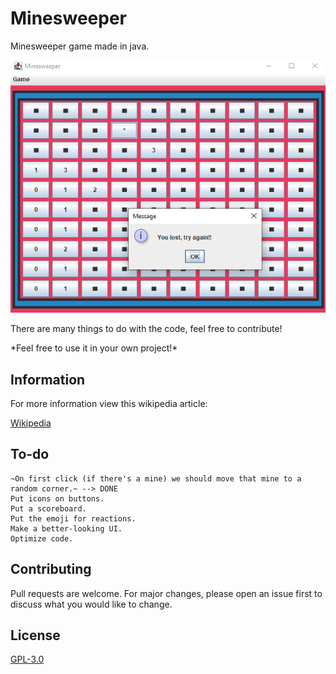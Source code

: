 # Minesweeper

Minesweeper game made in java.

![](images/Screenshot.png)

There are many things to do with the code, feel free to contribute!

\*Feel free to use it in your own project!\*

## Information

For more information view this wikipedia article:

[Wikipedia](https://en.wikipedia.org/wiki/Minesweeper_(video_game))

## To-do

```fix
~On first click (if there's a mine) we should move that mine to a random corner.~ --> DONE
Put icons on buttons.
Put a scoreboard.
Put the emoji for reactions.
Make a better-looking UI.
Optimize code.
```

## Contributing
Pull requests are welcome. For major changes, please open an issue first to discuss what you would like to change.

## License
[GPL-3.0](https://choosealicense.com/licenses/gpl-3.0/)
